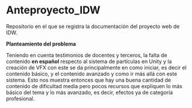 # Anteproyecto_IDW
Repositorio en el que se registra la documentación del proyecto web de IDW.

**Planteamiento del problema**

Teniendo en cuenta testimonios de docentes y terceros, la falta de contenido **en español** respecto al sistema de partículas en Unity y la creación de VFX con este se da principalmente en como iniciar, es decir el contenido básico, y el contenido avanzado y como ir más allá con este sistema. Esto nos muestra entonces que hay una buena cantidad de contenido de dificultad media pero pocos recursos que expliquen lo más básico del tema y lo más avanzado, es decir, efectos ya de categoría profesional.
